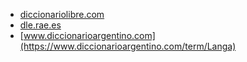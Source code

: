 * [diccionariolibre.com](https://diccionariolibre.com/definicion/langa)
* [dle.rae.es](https://dle.rae.es/langa)
* [www.diccionarioargentino.com](https://www.diccionarioargentino.com/term/Langa)
